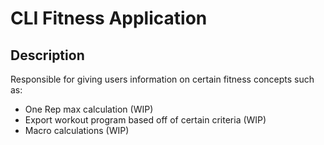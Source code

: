 # CLI Fitness Application

## Description
Responsible for giving users information on certain fitness concepts such as:
* One Rep max calculation (WIP)
* Export workout program based off of certain criteria (WIP)
* Macro calculations (WIP)